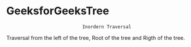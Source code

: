 # GeeksforGeeksTree
                                Inordern Traversal 

Traversal from the left of the tree, Root of the tree and Rigth of the tree.